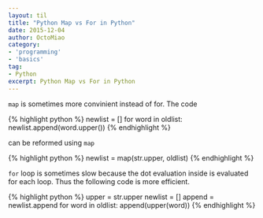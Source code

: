 ```yaml
---
layout: til
title: "Python Map vs For in Python"
date: 2015-12-04
author: OctoMiao
category:
- 'programming'
- 'basics'
tag:
- Python
excerpt: Python Map vs For in Python
---
```




`map` is sometimes more convinient instead of for. The code

{% highlight python %}
newlist = []
for word in oldlist:
    newlist.append(word.upper())
{% endhighlight %}

can be reformed using `map`

{% highlight python %}
newlist = map(str.upper, oldlist)
{% endhighlight %}

`for` loop is sometimes slow because the dot evaluation inside is evaluated for each loop. Thus the following code is more efficient.

{% highlight python %}
upper = str.upper
newlist = []
append = newlist.append
for word in oldlist:
    append(upper(word))
{% endhighlight %}

